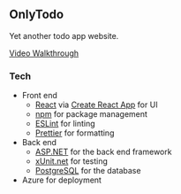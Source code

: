 ## OnlyTodo

Yet another todo app website.

[Video Walkthrough](https://youtu.be/5GAqKT4kDMw)

### Tech

-   Front end
    -   [React](https://react.dev/) via [Create React App](https://create-react-app.dev/) for UI
    -   [npm](https://www.npmjs.com/) for package management
    -   [ESLint](https://github.com/eslint/eslint) for linting
    -   [Prettier](https://github.com/prettier/prettier) for formatting
-   Back end
    -   [ASP.NET](https://asp.net) for the back end framework
    -   [xUnit.net](https://xunit.net/) for testing
    -   [PostgreSQL](https://www.postgresql.org/) for the database
-   Azure for deployment
